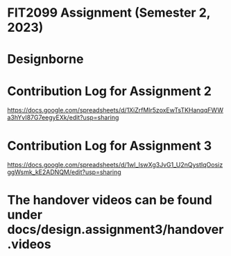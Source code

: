 # FIT2099 Assignment (Semester 2, 2023)

# Designborne
# Contribution Log for Assignment 2
https://docs.google.com/spreadsheets/d/1XiZrfMlr5zoxEwTsTKHanqqFWWa3hYvI87G7eegyEXk/edit?usp=sharing
# Contribution Log for Assignment 3
https://docs.google.com/spreadsheets/d/1wl_lswXg3JvG1_U2nQystIqOosizggWsmk_kE2ADNQM/edit?usp=sharing
# The handover videos can be found under docs/design.assignment3/handover.videos